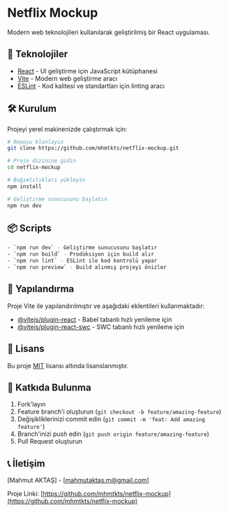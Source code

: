# Netflix Mockup

Modern web teknolojileri kullanılarak geliştirilmiş bir React uygulaması.

## 🚀 Teknolojiler

- [React](https://reactjs.org/) - UI geliştirme için JavaScript kütüphanesi
- [Vite](https://vitejs.dev/) - Modern web geliştirme aracı
- [ESLint](https://eslint.org/) - Kod kalitesi ve standartları için linting aracı

## 🛠️ Kurulum

Projeyi yerel makinenizde çalıştırmak için:

```bash
# Repoyu klonlayın
git clone https://github.com/mhmtkts/netflix-mockup.git

# Proje dizinine gidin
cd netflix-mockup

# Bağımlılıkları yükleyin
npm install

# Geliştirme sunucusunu başlatın
npm run dev
```

## 📦 Scripts

```bash
- `npm run dev` - Geliştirme sunucusunu başlatır
- `npm run build` - Prodüksiyon için build alır
- `npm run lint` - ESLint ile kod kontrolü yapar
- `npm run preview` - Build alınmış projeyi önizler
```

## 🔧 Yapılandırma

Proje Vite ile yapılandırılmıştır ve aşağıdaki eklentileri kullanmaktadır:

- [@vitejs/plugin-react](https://github.com/vitejs/vite-plugin-react/blob/main/packages/plugin-react/README.md) - Babel tabanlı hızlı yenileme için
- [@vitejs/plugin-react-swc](https://github.com/vitejs/vite-plugin-react-swc) - SWC tabanlı hızlı yenileme için

## 📝 Lisans

Bu proje [MIT](LICENSE) lisansı altında lisanslanmıştır.

## 👥 Katkıda Bulunma

1. Fork'layın
2. Feature branch'i oluşturun (`git checkout -b feature/amazing-feature`)
3. Değişikliklerinizi commit edin (`git commit -m 'feat: Add amazing feature'`)
4. Branch'inizi push edin (`git push origin feature/amazing-feature`)
5. Pull Request oluşturun

## 📞 İletişim

[Mahmut AKTAŞ] - [mahmutaktas.m@gmail.com]

Proje Linki: [https://github.com/mhmtkts/netflix-mockup](https://github.com/mhmtkts/netflix-mockup)